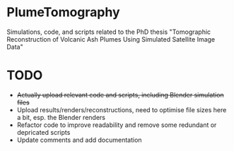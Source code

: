# PlumeTomography
Simulations, code, and scripts related to the PhD thesis "Tomographic Reconstruction of Volcanic Ash Plumes Using Simulated Satellite Image Data"

# TODO
  - ~~Actually upload relevant code and scripts, including Blender simulation files~~
  - Upload results/renders/reconstructions, need to optimise file sizes here a bit, esp. the Blender renders
  - Refactor code to improve readability and remove some redundant or depricated scripts
  - Update comments and add documentation
